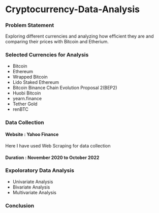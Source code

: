 # Cryptocurrency-Data-Analysis
### Problem Statement
Exploring different currencies and analyzing how efficient they are and comparing their prices with Bitcoin and Etherium.
### Selected Currencies for Analysis
- Bitcoin
- Ethereum
- Wrapped Bitcoin
- Lido Staked Ethereum
- Bitcoin Binance Chain Evolution Proposal 2(BEP2)
- Huobi Bitcoin
- yearn.finance
- Tether Gold
- renBTC
### Data Collection
#### Website : Yahoo Finance
Here I have used Web Scraping for data collection
#### Duration : November 2020 to October 2022
### Expoloratory Data Analysis
- Univariate Analysis
- Bivariate Analysis
- Multivariate Analysis
### Conclusion
